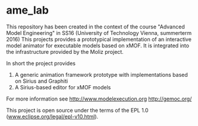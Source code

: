 # ame_lab

This repository has been created in the context of the course "Advanced Model Engineering" in SS16 (University of Technology Vienna, summerterm 2016)
This projects provides a prototypical implementation of an interactive model animator for executable models based on xMOF. It is integrated into the infrastructure provided by the Moliz project.

In short the project provides
1. A generic animation framework prototype with implementations based on Sirius and Graphiti
2. A Sirius-based editor for xMOF models


For more information see
http://www.modelexecution.org
http://gemoc.org/

This project is open source under the terms of the EPL 1.0 (www.eclipse.org/legal/epl-v10.html).
